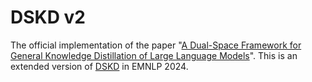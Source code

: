 # DSKD v2

The official implementation of the paper "[A Dual-Space Framework for General Knowledge Distillation of Large Language Models](https://arxiv.org/abs/2504.11426)". This is an extended version of [DSKD](https://github.com/songmzhang/DSKD) in EMNLP 2024. 

